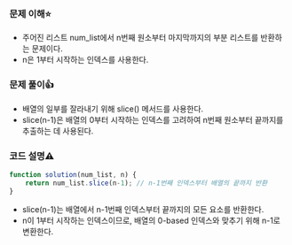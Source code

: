 ### 문제 이해⭐
+ 주어진 리스트 num_list에서 n번째 원소부터 마지막까지의 부분 리스트를 반환하는 문제이다.
+ n은 1부터 시작하는 인덱스를 사용한다.
### 문제 풀이👍
+ 배열의 일부를 잘라내기 위해 slice() 메서드를 사용한다.
+ slice(n-1)은 배열의 0부터 시작하는 인덱스를 고려하여 n번째 원소부터 끝까지를 추출하는 데 사용된다.
### 코드 설명⚠️
```javascript
function solution(num_list, n) {
    return num_list.slice(n-1); // n-1번째 인덱스부터 배열의 끝까지 반환
}
```
+ slice(n-1)는 배열에서 n-1번째 인덱스부터 끝까지의 모든 요소를 반환한다.
+ n이 1부터 시작하는 인덱스이므로, 배열의 0-based 인덱스와 맞추기 위해 n-1로 변환한다.
